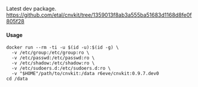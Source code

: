 Latest dev package. https://github.com/etal/cnvkit/tree/1359013f8ab3a555ba51683d1168d8fe0f805f28

#### Usage

```console
docker run --rm -ti -u $(id -u):$(id -g) \
  -v /etc/group:/etc/group:ro \
  -v /etc/passwd:/etc/passwd:ro \
  -v /etc/shadow:/etc/shadow:ro \
  -v /etc/sudoers.d:/etc/sudoers.d:ro \
  -v "$HOME"/path/to/cnvkit:/data r6eve/cnvkit:0.9.7.dev0
cd /data
```
